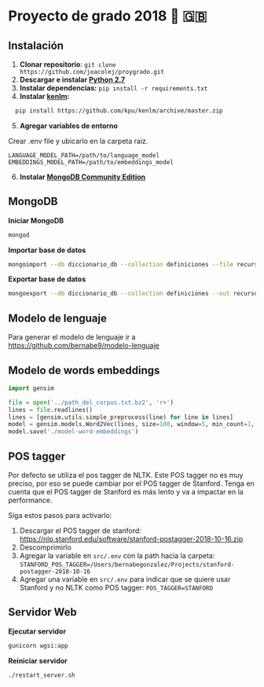 # Proyecto de grado 2018 :notebook: :uk:

## Instalación
1. **Clonar repositorio**: `git clone https://github.com/joacolej/proygrado.git`
2. **Descargar e instalar [Python 2.7](https://www.python.org/downloads/)**
3. **Instalar dependencias:** `pip install -r requirements.txt`
4. **Instalar [kenlm](https://github.com/kpu/kenlm):**

  ```bash
    pip install https://github.com/kpu/kenlm/archive/master.zip
  ```
5. **Agregar variables de entorno**

Crear .env file y ubicarlo en la carpeta raiz.
```
LANGUAGE_MODEL_PATH=/path/to/language_model
EMBEDDINGS_MODEL_PATH=/path/to/embeddings_model
```

6. **Instalar [MongoDB Community Edition](https://docs.mongodb.com/manual/administration/install-community/)**

## MongoDB
**Iniciar MongoDB**
```bash
mongod
```

**Importar base de datos**

```bash
mongoimport --db diccionario_db --collection definiciones --file recursos/definiciones_backup.json
```


**Exportar base de datos**

```bash
mongoexport --db diccionario_db --collection definiciones --out recursos/definiciones_backup.json
```

## Modelo de lenguaje
Para generar el modelo de lenguaje ir a https://github.com/bernabe9/modelo-lenguaje

## Modelo de words embeddings

```python
import gensim

file = open('../path_del_corpus.txt.bz2', 'r+')
lines = file.readlines()
lines = [gensim.utils.simple_preprocess(line) for line in lines]
model = gensim.models.Word2Vec(lines, size=100, window=5, min_count=1, workers=4)
model.save('./model-word-embeddings')

```

## POS tagger
Por defecto se utiliza el pos tagger de NLTK. Este POS tagger no es muy preciso, por eso se puede cambiar por el POS tagger de Stanford. Tenga en cuenta que el POS tagger de Stanford es más lento y va a impactar en la performance.

Siga estos pasos para activarlo:
1. Descargar el POS tagger de stanford: https://nlp.stanford.edu/software/stanford-postagger-2018-10-16.zip
2. Descomprimirlo
3. Agregar la variable en `src/.env` con la path hacia la carpeta: `STANFORD_POS_TAGGER=/Users/bernabegonzalez/Projects/stanford-postagger-2018-10-16`
4. Agregar una variable en `src/.env` para indicar que se quiere usar Stanford y no NLTK como POS tagger: `POS_TAGGER=STANFORD`

## Servidor Web
**Ejecutar servidor**

```bash
gunicorn wgsi:app
```

**Reiniciar servidor**

```bash
./restart_server.sh
```
